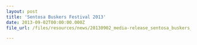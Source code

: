 ```yaml
---
layout: post
title: 'Sentosa Buskers Festival 2013'
date: 2013-09-02T00:00:00.000Z
file_url: /files/resources/news/20130902_media-release_sentosa_buskers_festival_2013.pdf

---
```


